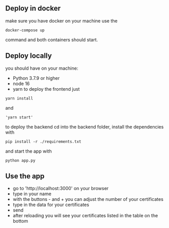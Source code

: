## Deploy in docker

make sure you have docker on your machine
use the

```
docker-compose up
```

command and both containers should start.

## Deploy locally

you should have on your machine:

- Python 3.7.9 or higher
- node 16
- yarn
  to deploy the frontend just

```
yarn install
```

and

```
'yarn start'
```

to deploy the backend cd into the backend folder, install the dependencies with

```
pip install -r ./requirements.txt
```

and start the app with

```
python app.py
```

## Use the app

- go to 'http://localhost:3000' on your browser
- type in your name
- with the buttons - and + you can adjust the number of your certificates
- type in the data for your certificates
- send
- after reloading you will see your certificates listed in the table on the bottom
